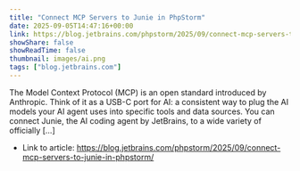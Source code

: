 ```yaml
---
title: "Connect MCP Servers to Junie in PhpStorm"
date: 2025-09-05T14:47:16+00:00
link: https://blog.jetbrains.com/phpstorm/2025/09/connect-mcp-servers-to-junie-in-phpstorm/
showShare: false
showReadTime: false
thumbnail: images/ai.png
tags: ["blog.jetbrains.com"]
---
```

The Model Context Protocol (MCP) is an open standard introduced by Anthropic. Think of it as a USB-C port for AI: a consistent way to plug the AI models your AI agent uses into specific tools and data sources. You can connect Junie, the AI coding agent by JetBrains, to a wide variety of officially […]

- Link to article: https://blog.jetbrains.com/phpstorm/2025/09/connect-mcp-servers-to-junie-in-phpstorm/